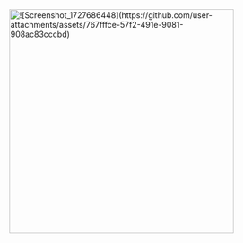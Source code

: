 <img src="ekran-goruntusu.png" alt="![Screenshot_1727686448](https://github.com/user-attachments/assets/767fffce-57f2-491e-9081-908ac83cccbd)" width="400"/>


